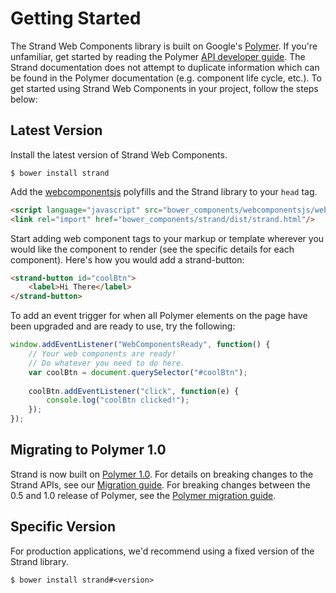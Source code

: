 # Getting Started

The Strand Web Components library is built on Google's <a href="https://www.polymer-project.org" target="_blank">Polymer</a>. If you're unfamiliar, get started by reading the Polymer <a href="https://www.polymer-project.org/1.0/docs/devguide/feature-overview.html" target="_blank">API developer guide</a>. The Strand documentation does not attempt to duplicate information which can be found in the Polymer documentation (e.g. component life cycle, etc.). To get started using Strand Web Components in your project, follow the steps below:

## Latest Version

Install the latest version of Strand Web Components.

```
$ bower install strand
```

Add the <a href="http://webcomponents.org/polyfills/" target= "_blank">webcomponentsjs</a> polyfills and the Strand library to your `head` tag. 

```html
<script language="javascript" src="bower_components/webcomponentsjs/webcomponents-lite.min.js"></script>
<link rel="import" href="bower_components/strand/dist/strand.html"/>
```

Start adding web component tags to your markup or template wherever you would like the component to render (see the specific details for each component). Here's how you would add a strand-button:

```html
<strand-button id="coolBtn">
	<label>Hi There</label>
</strand-button>
```

To add an event trigger for when all Polymer elements on the page have been upgraded and are ready to use, try the following:

```javascript
window.addEventListener("WebComponentsReady", function() { 
	// Your web components are ready!
	// Do whatever you need to do here.
	var coolBtn = document.querySelector("#coolBtn");
	
	coolBtn.addEventListener("click", function(e) {
		console.log("coolBtn clicked!");
	});
});
```

## Migrating to Polymer 1.0

Strand is now built on <a href="https://www.polymer-project.org/1.0/docs/">Polymer 1.0</a>. For details on breaking changes to the Strand APIs, see our <a href="article_migration_guide.html">Migration guide</a>. For breaking changes between the 0.5 and 1.0 release of Polymer, see the <a href="https://www.polymer-project.org/1.0/docs/migration.html">Polymer migration guide</a>.

## Specific Version

For production applications, we'd recommend using a fixed version of the Strand library.

```
$ bower install strand#<version>
```